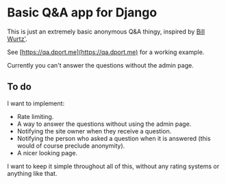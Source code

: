 # Basic Q&A app for Django

This is just an extremely basic anonymous Q&A thingy, inspired by [Bill Wurtz'](http://www.billwurtz.com/questions/questions.html). 

See [https://qa.dport.me](https://qa.dport.me) for a working example.

Currently you can't answer the questions without the admin page.

## To do
I want to implement:
- Rate limiting.
- A way to answer the questions without using the admin page.
- Notifying the site owner when they receive a question.
- Notifying the person who asked a question when it is answered (this would of course preclude anonymity).
- A nicer looking page.

I want to keep it simple throughout all of this, without any rating systems or anything like that.